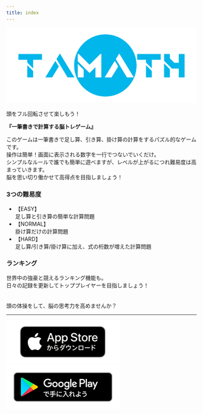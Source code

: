 ```yaml
---
title: index
---
```


![top banner](img_app_logo.png)

頭をフル回転させて楽しもう！

<b>『一筆書きで計算する脳トレゲーム』</b>

このゲームは一筆書きで足し算、引き算、掛け算の計算をするパズル的なゲームです。<br>
操作は簡単！画面に表示される数字を一行でつないでいくだけ。<br>
シンプルなルールで誰でも簡単に遊べますが、レベルが上がるにつれ難易度は高まっていきます。<br>
脳を思い切り働かせて高得点を目指しましょう！<br>

<h3>3つの難易度</h3>
<ul>
<li>【EASY】<br>足し算と引き算の簡単な計算問題</li>
<li>【NORMAL】<br>掛け算だけの計算問題</li>
<li>【HARD】<br>足し算/引き算/掛け算に加え、式の桁数が増えた計算問題</li>
</ul>

<h3>ランキング</h3>
世界中の強豪と競えるランキング機能も。<br>
日々の記録を更新してトッププレイヤーを目指しましょう！
<br><br><br>
頭の体操をして、脳の思考力を高めませんか？

-------

[![App store link](img_appstore_banner.jp.png#imgleft)](https://itunes.apple.com/jp/app/id6468984358?mt=8)[![Google Play link](img_google-play-badge.jp.png#imgleft)](https://play.google.com/store/apps/details?id=jp.hyoromo.tamath)
<div class="clear clear_box"></div>